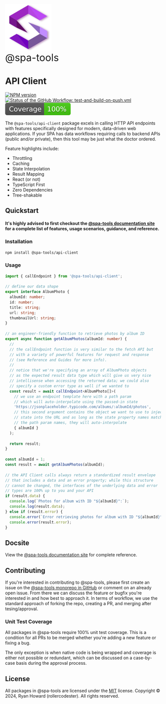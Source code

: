 <img alt="@spa-tools" height="150" src="../../apps/website/static/img/logo.svg?raw=true">
<div style='font-size: 2rem'>@spa-tools</div>

# API Client

<span class="badge-npmversion"><a href="https://npmjs.org/package/@spa-tools/api-client" title="View this project on NPM"><img src="https://img.shields.io/npm/v/@spa-tools/api-client.svg" alt="NPM version" /></a></span>
<span class="badge-githubworkflow"><a href="https://github.com/rollercodester/spa-tools/actions?query=workflow%3Atest-and-build-on-push.yml" title="View the status of this project's GitHub Workflow: test-and-build-on-push.yml"><img src="https://github.com/rollercodester/spa-tools/workflows/test-and-build-on-push.yml/badge.svg" alt="Status of the GitHub Workflow: test-and-build-on-push.yml" /></a></span>
<span class="badge-badge"><img src="./coverage-badge.svg" alt="Code Coverage" /></span>

The `@spa-tools/api-client` package excels in calling HTTP API endpoints with features specifically designed
for modern, data-driven web applications. If your SPA has data workflows requiring calls to backend APIs
(public and/or private), then this tool may be just what the doctor ordered.

Feature highlights include:

- Throttling
- Caching
- State Interpolation
- Result Mapping
- React (or not)
- TypeScript First
- Zero Dependencies
- Tree-shakable

## Quickstart

#### It's highly advised to first checkout the [@spa-tools documentation site](https://rollercodester.github.io/spa-tools/) for a complete list of features, usage scenarios, guidance, and reference.

### Installation

`npm install @spa-tools/api-client`

### Usage

```ts
import { callEndpoint } from '@spa-tools/api-client';

// define our data shape
export interface AlbumPhoto {
  albumId: number;
  id: number;
  title: string;
  url: string;
  thumbnailUrl: string;
}

// an engineer-friendly function to retrieve photos by album ID
export async function getAlbumPhotos(albumId: number) {
  //
  // the callEndpoint function is very similar to the fetch API but
  // with a variety of powerful features for request and response
  // (see Reference and Guides for more info).
  //
  // notice that we're specifying an array of AlbumPhoto objects
  // as the expected result data type which will give us very nice
  // intellisense when accessing the returned data; we could also
  // specify a custom error type as well if we wanted to
  const result = await callEndpoint<AlbumPhoto[]>(
    // we use an endpoint template here with a path param
    // which will auto-interpolate using the passed-in state
    'https://jsonplaceholder.typicode.com/albums/:albumId/photos',
    // this second argument contains the object we want to use to inject
    // state into the URL and as long as the state property names match
    // the path param names, they will auto-interpolate
    { albumId }
  );

  return result;
}

const albumId = 1;
const result = await getAlbumPhotos(albumId);

// the API Client calls always return a standardized result envelope
// that includes a data and an error property; while this structure
// cannot be changed, the interfaces of the underlying data and error
// types are 100% up to you and your API
if (result.data) {
  console.log(`Photos for album with ID "${albumId}":`);
  console.log(result.data);
} else if (result.error) {
  console.error(`Error retrieving photos for album with ID "${albumId}":`);
  console.error(result.error);
}
```

## Docsite

View the [@spa-tools documentation site](https://rollercodester.github.io/spa-tools/) for complete reference.


## Contributing

If you're interested in contributing to @spa-tools, please first create an issue on the [@spa-tools monorepo in GitHub](https://github.com/rollercodester/spa-tools)
or comment on an already open issue. From there we can discuss the feature or bugfix you're interested in and how best to approach it.
In terms of workflow, we use the standard approach of forking the repo, creating a PR, and merging after tesing/approval.

### Unit Test Coverage

All packages in @spa-tools require 100% unit test coverage. This is a condition for all PRs to be merged whether you're adding a new feature or fixing a bug.

The only exception is when native code is being wrapped and coverage is either not possible or redundant, which can be discussed on a case-by-case basis
during the approval process.

## License

All packages in @spa-tools are licensed under the [MIT](https://en.wikipedia.org/wiki/MIT_License) license. Copyright © 2024, Ryan Howard (rollercodester). All rights reserved.

